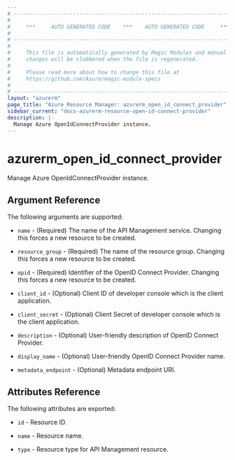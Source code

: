 ```yaml
---
# ----------------------------------------------------------------------------
#
#     ***     AUTO GENERATED CODE    ***    AUTO GENERATED CODE     ***
#
# ----------------------------------------------------------------------------
#
#     This file is automatically generated by Magic Modules and manual
#     changes will be clobbered when the file is regenerated.
#
#     Please read more about how to change this file at
#     https://github.com/Azure/magic-module-specs
#
# ----------------------------------------------------------------------------
layout: "azurerm"
page_title: "Azure Resource Manager: azurerm_open_id_connect_provider"
sidebar_current: "docs-azurerm-resource-open-id-connect-provider"
description: |-
  Manage Azure OpenIdConnectProvider instance.
---
```


# azurerm_open_id_connect_provider

Manage Azure OpenIdConnectProvider instance.


## Argument Reference

The following arguments are supported:

* `name` - (Required) The name of the API Management service. Changing this forces a new resource to be created.

* `resource_group` - (Required) The name of the resource group. Changing this forces a new resource to be created.

* `opid` - (Required) Identifier of the OpenID Connect Provider. Changing this forces a new resource to be created.

* `client_id` - (Optional) Client ID of developer console which is the client application.

* `client_secret` - (Optional) Client Secret of developer console which is the client application.

* `description` - (Optional) User-friendly description of OpenID Connect Provider.

* `display_name` - (Optional) User-friendly OpenID Connect Provider name.

* `metadata_endpoint` - (Optional) Metadata endpoint URI.

## Attributes Reference

The following attributes are exported:

* `id` - Resource ID.

* `name` - Resource name.

* `type` - Resource type for API Management resource.
